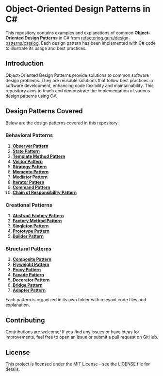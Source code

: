 # Object-Oriented Design Patterns in C#

This repository contains examples and explanations of common **Object-Oriented Design Patterns** in C# from [refactoring.guru/design-patterns/catalog](https://refactoring.guru/design-patterns/catalog). Each design pattern has been implemented with C# code to illustrate its usage and best practices.

## Introduction

Object-Oriented Design Patterns provide solutions to common software design problems. They are reusable solutions that follow best practices in software development, enhancing code flexibility and maintainability. This repository aims to teach and demonstrate the implementation of various design patterns using C#.

## Design Patterns Covered

Below are the design patterns covered in this repository:

### Behavioral Patterns

1. [**Observer Pattern**](ObjectOrientedDesignPatterns/BehavioralPatterns/Observer/README.md)
2. [**State Pattern**](ObjectOrientedDesignPatterns/BehavioralPatterns/State/README.md)
3. [**Template Method Pattern**](ObjectOrientedDesignPatterns/BehavioralPatterns/TemplateMethod/README.md)
4. [**Visitor Pattern**](ObjectOrientedDesignPatterns/BehavioralPatterns/Visitor/README.md)
5. [**Strategy Pattern**](ObjectOrientedDesignPatterns/BehavioralPatterns/Strategy/README.md)
6. [**Memento Pattern**](ObjectOrientedDesignPatterns/BehavioralPatterns/Memento/README.md)
7. [**Mediator Pattern**](ObjectOrientedDesignPatterns/BehavioralPatterns/Mediator/README.md)
8. [**Iterator Pattern**](ObjectOrientedDesignPatterns/BehavioralPatterns/Iterator/README.md)
9. [**Command Pattern**](ObjectOrientedDesignPatterns/BehavioralPatterns/Command/README.md)
10. [**Chain of Responsibility Pattern**](ObjectOrientedDesignPatterns/BehavioralPatterns/ChainOfResponsibility/README.md)

### Creational Patterns

1. [**Abstract Factory Pattern**](ObjectOrientedDesignPatterns/CreationalPatterns/AbstractFactory/README.md)
2. [**Factory Method Pattern**](ObjectOrientedDesignPatterns/CreationalPatterns/FactoryMethod/README.md)
3. [**Singleton Pattern**](ObjectOrientedDesignPatterns/CreationalPatterns/Singleton/README.md)
4. [**Prototype Pattern**](ObjectOrientedDesignPatterns/CreationalPatterns/Prototype/README.md)
5. [**Builder Pattern**](ObjectOrientedDesignPatterns/CreationalPatterns/Builder/README.md)

### Structural Patterns

1. [**Composite Pattern**](ObjectOrientedDesignPatterns/StructuralPatterns/Composite/README.md)
2. [**Flyweight Pattern**](ObjectOrientedDesignPatterns/StructuralPatterns/Flyweight/README.md)
3. [**Proxy Pattern**](ObjectOrientedDesignPatterns/StructuralPatterns/Proxy/README.md)
4. [**Facade Pattern**](ObjectOrientedDesignPatterns/StructuralPatterns/Facade/README.md)
5. [**Decorator Pattern**](ObjectOrientedDesignPatterns/StructuralPatterns/Decorator/README.md)
6. [**Bridge Pattern**](ObjectOrientedDesignPatterns/StructuralPatterns/Bridge/README.md)
7. [**Adapter Pattern**](ObjectOrientedDesignPatterns/StructuralPatterns/Adapter/README.md)

Each pattern is organized in its own folder with relevant code files and explanation.

## Contributing

Contributions are welcome! If you find any issues or have ideas for improvements, feel free to open an issue or submit a pull request on GitHub.

## License

This project is licensed under the MIT License - see the [LICENSE](LICENSE) file for details.